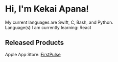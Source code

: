 # Hi, I'm Kekai Apana!

My current languages are Swift, C, Bash, and Python.  
Language(s) I am currently learning: React

## Released Products

Apple App Store: [FirstPulse](https://sites.google.com/view/firstpulseapp/firstpulse)
